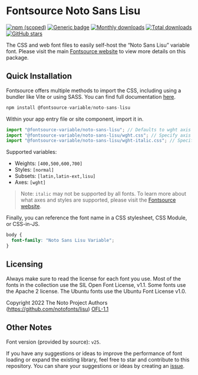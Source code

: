 # Fontsource Noto Sans Lisu

[![npm (scoped)](https://img.shields.io/npm/v/@fontsource-variable/noto-sans-lisu?color=brightgreen)](https://www.npmjs.com/package/@fontsource-variable/noto-sans-lisu) [![Generic badge](https://img.shields.io/badge/fontsource-passing-brightgreen)](https://github.com/fontsource/fontsource) [![Monthly downloads](https://badgen.net/npm/dm/@fontsource-variable/noto-sans-lisu)](https://github.com/fontsource/fontsource) [![Total downloads](https://badgen.net/npm/dt/@fontsource-variable/noto-sans-lisu)](https://github.com/fontsource/fontsource) [![GitHub stars](https://img.shields.io/github/stars/fontsource/fontsource.svg?style=social&label=Star)](https://github.com/fontsource/fontsource/stargazers)

The CSS and web font files to easily self-host the “Noto Sans Lisu” variable font. Please visit the main [Fontsource website](https://fontsource.org/fonts/noto-sans-lisu) to view more details on this package.

## Quick Installation

Fontsource offers multiple methods to import the CSS, including using a bundler like Vite or using SASS. You can find full documentation [here](https://fontsource.org/docs/getting-started/introduction).

```javascript
npm install @fontsource-variable/noto-sans-lisu
```

Within your app entry file or site component, import it in.

```javascript
import "@fontsource-variable/noto-sans-lisu"; // Defaults to wght axis
import "@fontsource-variable/noto-sans-lisu/wght.css"; // Specify axis
import "@fontsource-variable/noto-sans-lisu/wght-italic.css"; // Specify axis and style
```

Supported variables:
- Weights: `[400,500,600,700]`
- Styles: `[normal]`
- Subsets: `[latin,latin-ext,lisu]`
- Axes: `[wght]`

> Note: `italic` may not be supported by all fonts. To learn more about what axes and styles are supported, please visit the [Fontsource website](https://fontsource.org/fonts/noto-sans-lisu).

Finally, you can reference the font name in a CSS stylesheet, CSS Module, or CSS-in-JS.

```css
body {
  font-family: "Noto Sans Lisu Variable";
}
```

## Licensing
Always make sure to read the license for each font you use. Most of the fonts in the collection use the SIL Open Font License, v1.1. Some fonts use the Apache 2 license. The Ubuntu fonts use the Ubuntu Font License v1.0.

Copyright 2022 The Noto Project Authors (https://github.com/notofonts/lisu)
[OFL-1.1](https://openfontlicense.org)

## Other Notes
Font version (provided by source): `v25`.

If you have any suggestions or ideas to improve the performance of font loading or expand the existing library, feel free to star and contribute to this repository. You can share your suggestions or ideas by creating an [issue](https://github.com/fontsource/fontsource/issues).